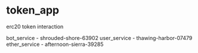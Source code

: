 # token_app
erc20 token interaction

bot_service - shrouded-shore-63902
user_service - thawing-harbor-07479
ether_service - afternoon-sierra-39285

